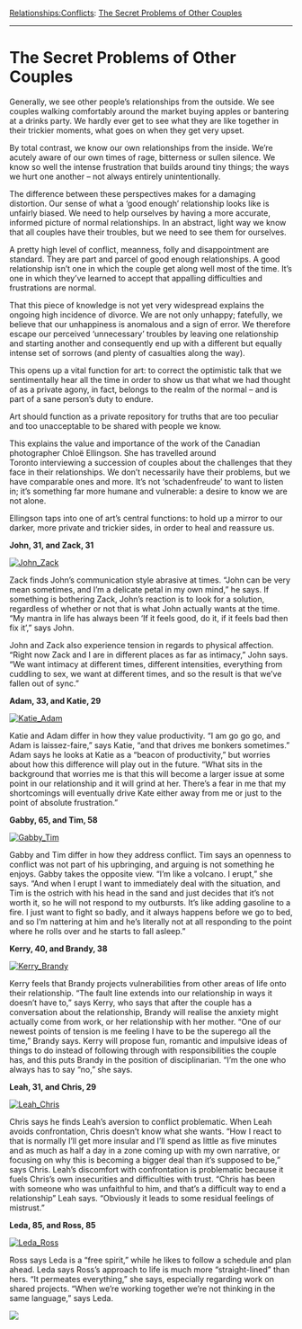 [Relationships:](https://www.theschooloflife.com/thebookoflife/category/relationships/)[Conflicts](https://www.theschooloflife.com/thebookoflife/category/relationships/conflicts/): [The Secret Problems of Other Couples](https://www.theschooloflife.com/thebookoflife/the-secret-problems-of-other-couples/)

* * *

# The Secret Problems of Other Couples

Generally, we see other people’s relationships from the outside. We see couples walking comfortably around the market buying apples or bantering at a drinks party. We hardly ever get to see what they are like together in their trickier moments, what goes on when they get very upset.

By total contrast, we know our own relationships from the inside. We’re acutely aware of our own times of rage, bitterness or sullen silence. We know so well the intense frustration that builds around tiny things; the ways we hurt one another – not always entirely unintentionally.

The difference between these perspectives makes for a damaging distortion. Our sense of what a ‘good enough’ relationship looks like is unfairly biased. We need to help ourselves by having a more accurate, informed picture of normal relationships. In an abstract, light way we know that all couples have their troubles, but we need to see them for ourselves.

A pretty high level of conflict, meanness, folly and disappointment are standard. They are part and parcel of good enough relationships. A good relationship isn’t one in which the couple get along well most of the time. It’s one in which they’ve learned to accept that appalling difficulties and frustrations are normal.

That this piece of knowledge is not yet very widespread explains the ongoing high incidence of divorce. We are not only unhappy; fatefully, we believe that our unhappiness is anomalous&nbsp;and a sign of error. We therefore escape our perceived ‘unnecessary’ troubles by leaving one relationship and starting another and consequently&nbsp;end up with a different but equally intense set of sorrows (and plenty of casualties along the way).

This opens up a vital function for art: to correct the optimistic talk&nbsp;that&nbsp;we sentimentally hear all the time&nbsp;in order to show us that what we had thought of as a private agony, in fact, belongs to the realm of the normal – and is part of a sane person’s duty to endure.

Art should function as a private repository for truths that are too peculiar and too unacceptable to be shared with people we know.

This explains the value and importance of the work of the Canadian photographer Chloë Ellingson. She has travelled around Toronto&nbsp;interviewing a succession of couples about the challenges that they face in their relationships. We don’t necessarily have their problems, but we have comparable ones and more. It’s not ‘schadenfreude’ to want to listen in; it’s something far more humane and vulnerable: a desire to know we are not alone.

Ellingson taps into one of art’s central functions: to hold up a mirror to our darker, more private and trickier sides, in order to heal and reassure us.

**John, 31, and Zack, 31**

[![John_Zack](https://www.theschooloflife.com/thebookoflife/wp-content/uploads/2015/01/John_Zack.jpg)](http://www.thebookoflife.org/wp-content/uploads/2015/01/John_Zack.jpg)

Zack finds John’s communication style abrasive at times. “John can be very mean sometimes, and I’m a delicate petal in my own mind,” he says. If something is bothering Zack, John’s reaction is to look for a solution, regardless of whether or not that is what John actually wants at the time. “My mantra in life has always been ‘If it feels good, do it, if it feels bad then fix it’,” says John.

John and Zack also experience tension in regards to physical affection. “Right now Zack and I are in different places as far as intimacy,” John says. “We want intimacy at different times, different intensities, everything from cuddling to sex, we want at different times, and so the result is that we’ve fallen out of sync.”

**Adam, 33, and Katie, 29**

[![Katie_Adam](https://www.theschooloflife.com/thebookoflife/wp-content/uploads/2015/01/Katie_Adam.jpg)](http://www.thebookoflife.org/wp-content/uploads/2015/01/Katie_Adam.jpg)

Katie and Adam differ in how they value productivity. “I am go go go, and Adam is laissez-faire,” says Katie, “and that drives me bonkers sometimes.” Adam says he looks at Katie as a “beacon of productivity,” but worries about how this difference will play out in the future. “What sits in the background that worries me is that this will become a larger issue at some point in our relationship and it will grind at her. There’s a fear in me that my shortcomings will eventually drive Kate either away from me or just to the point of absolute frustration.”

**Gabby, 65, and Tim, 58**

[![Gabby_Tim](https://www.theschooloflife.com/thebookoflife/wp-content/uploads/2015/01/Gabby_Tim.jpg)](http://www.thebookoflife.org/wp-content/uploads/2015/01/Gabby_Tim.jpg)

Gabby and Tim differ in how they address conflict. Tim says an openness to conflict was not part of his upbringing, and arguing is not something he enjoys. Gabby takes the opposite view. “I’m like a volcano. I erupt,” she says. “And when I erupt I want to immediately deal with the situation, and Tim is the ostrich with his head in the sand and just decides that it’s not worth it, so he will not respond to my outbursts. It’s like adding gasoline to a fire. I just want to fight so badly, and it always happens before we go to bed, and so I’m nattering at him and he’s literally not at all responding to the point where he rolls over and he starts to fall asleep.”

**Kerry, 40, and Brandy, 38**

[![Kerry_Brandy](https://www.theschooloflife.com/thebookoflife/wp-content/uploads/2015/01/Kerry_Brandy.jpg)](http://www.thebookoflife.org/wp-content/uploads/2015/01/Kerry_Brandy.jpg)

Kerry feels that Brandy projects vulnerabilities from other areas of life onto their relationship. “The fault line extends into our relationship in ways it doesn’t have to,” says Kerry, who says that after the couple has a conversation about the relationship, Brandy will realise the anxiety might actually come from work, or her relationship with her mother. “One of our newest points of tension is me feeling I have to be the superego all the time,” Brandy says. Kerry will propose fun, romantic and impulsive ideas of things to do instead of following through with responsibilities the couple has, and this puts Brandy in the position of disciplinarian. “I’m the one who always has to say “no,” she says.

**Leah, 31, and Chris, 29**

[![Leah_Chris](https://www.theschooloflife.com/thebookoflife/wp-content/uploads/2015/01/Leah_Chris.jpg)](http://www.thebookoflife.org/wp-content/uploads/2015/01/Leah_Chris.jpg)

Chris says he finds Leah’s aversion to conflict problematic. When Leah avoids confrontation, Chris doesn’t know what she wants. “How I react to that is normally I’ll get more insular and I’ll spend as little as five minutes and as much as half a day in a zone coming up with my own narrative, or focusing on why this is becoming a bigger deal than it’s supposed to be,” says Chris. Leah’s discomfort with confrontation is problematic because it fuels Chris’s own insecurities and difficulties with trust. “Chris has been with someone who was unfaithful to him, and that’s a difficult way to end a relationship” Leah says. “Obviously it leads to some residual feelings of mistrust.”

**Leda, 85, and Ross, 85**

[![Leda_Ross](https://www.theschooloflife.com/thebookoflife/wp-content/uploads/2015/01/Leda_Ross.jpg)](http://www.thebookoflife.org/wp-content/uploads/2015/01/Leda_Ross.jpg)

Ross says Leda is a “free spirit,” while he likes to follow a schedule and plan ahead. Leda says Ross’s approach to life is much more “straight-lined” than hers. “It permeates everything,” she says, especially regarding work on shared projects. “When we’re working together we’re not thinking in the same language,” says Leda.

[![](https://img.youtube.com/vi/rAAIl_-IM3s/0.jpg)](//www.youtube.com/embed/rAAIl_-IM3s '')
